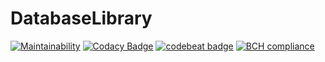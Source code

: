 # DatabaseLibrary

[![Maintainability](https://api.codeclimate.com/v1/badges/3fa4b6e9f39d5d323683/maintainability)](https://codeclimate.com/github/REXOTIUM/DatabaseLibrary/maintainability)
[![Codacy Badge](https://api.codacy.com/project/badge/Grade/9d584e8bf95449dcaed4980acf76c07c)](https://www.codacy.com/app/REXOTIUM/DatabaseLibrary?utm_source=github.com&amp;utm_medium=referral&amp;utm_content=REXOTIUM/DatabaseLibrary&amp;utm_campaign=Badge_Grade)
[![codebeat badge](https://codebeat.co/badges/b8b65185-4026-4cf0-91ff-20d81e4167cf)](https://codebeat.co/projects/github-com-rexotium-databaselibrary-master)
[![BCH compliance](https://bettercodehub.com/edge/badge/REXOTIUM/DatabaseLibrary?branch=master)](https://bettercodehub.com/)
